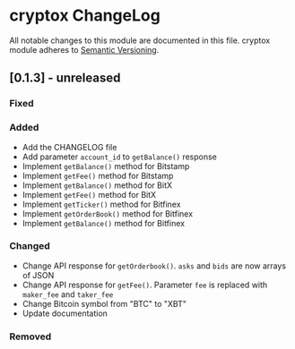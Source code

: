 # cryptox ChangeLog

All notable changes to this module are documented in this file.
cryptox module adheres to [Semantic Versioning](http://semver.org/).

## [0.1.3] - unreleased
### Fixed
 
### Added
- Add the CHANGELOG file
- Add parameter `account_id` to `getBalance()` response
- Implement `getBalance()` method for Bitstamp
- Implement `getFee()` method for Bitstamp
- Implement `getBalance()` method for BitX
- Implement `getFee()` method for BitX
- Implement `getTicker()` method for Bitfinex
- Implement `getOrderBook()` method for Bitfinex
- Implement `getBalance()` method for Bitfinex

### Changed

- Change API response for `getOrderbook()`. `asks` and `bids` are now arrays of JSON
- Change API response for `getFee()`. Parameter `fee` is replaced with `maker_fee` and `taker_fee` 
- Change Bitcoin symbol from "BTC" to "XBT"
- Update documentation

### Removed

